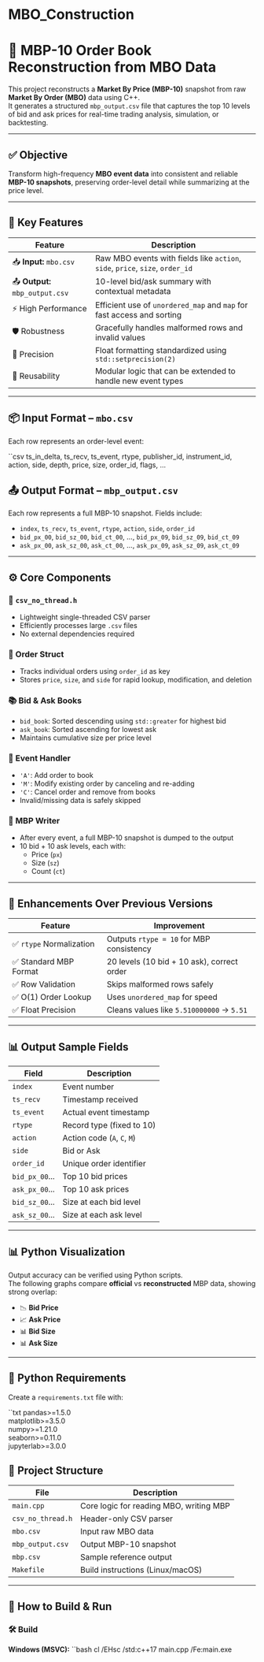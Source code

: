 # MBO_Construction
# 📄 MBP-10 Order Book Reconstruction from MBO Data

This project reconstructs a **Market By Price (MBP-10)** snapshot from raw **Market By Order (MBO)** data using C++.  
It generates a structured `mbp_output.csv` file that captures the top 10 levels of bid and ask prices for real-time trading analysis, simulation, or backtesting.

---

## ✅ Objective

Transform high-frequency **MBO event data** into consistent and reliable **MBP-10 snapshots**, preserving order-level detail while summarizing at the price level.

---

## 🧠 Key Features

| Feature | Description |
|--------|-------------|
| 📥 **Input:** `mbo.csv` | Raw MBO events with fields like `action`, `side`, `price`, `size`, `order_id` |
| 📤 **Output:** `mbp_output.csv` | 10-level bid/ask summary with contextual metadata |
| ⚡ High Performance | Efficient use of `unordered_map` and `map` for fast access and sorting |
| 🛡️ Robustness | Gracefully handles malformed rows and invalid values |
| 🎯 Precision | Float formatting standardized using `std::setprecision(2)` |
| 🔄 Reusability | Modular logic that can be extended to handle new event types |

---

## 📦 Input Format – `mbo.csv`

Each row represents an order-level event:

``csv
ts_in_delta, ts_recv, ts_event, rtype, publisher_id, instrument_id,
action, side, depth, price, size, order_id, flags, ...


## 📤 Output Format – `mbp_output.csv`

Each row represents a full MBP-10 snapshot. Fields include:

- `index`, `ts_recv`, `ts_event`, `rtype`, `action`, `side`, `order_id`
- `bid_px_00`, `bid_sz_00`, `bid_ct_00`, ..., `bid_px_09`, `bid_sz_09`, `bid_ct_09`
- `ask_px_00`, `ask_sz_00`, `ask_ct_00`, ..., `ask_px_09`, `ask_sz_09`, `ask_ct_09`

---

## ⚙️ Core Components

### 🧩 `csv_no_thread.h`

- Lightweight single-threaded CSV parser
- Efficiently processes large `.csv` files
- No external dependencies required

### 🧱 Order Struct

- Tracks individual orders using `order_id` as key
- Stores `price`, `size`, and `side` for rapid lookup, modification, and deletion

### 📚 Bid & Ask Books

- `bid_book`: Sorted descending using `std::greater` for highest bid
- `ask_book`: Sorted ascending for lowest ask
- Maintains cumulative size per price level

### 🔄 Event Handler

- `'A'`: Add order to book
- `'M'`: Modify existing order by canceling and re-adding
- `'C'`: Cancel order and remove from books
- Invalid/missing data is safely skipped

### 📝 MBP Writer

- After every event, a full MBP-10 snapshot is dumped to the output
- 10 bid + 10 ask levels, each with:
  - Price (`px`)
  - Size (`sz`)
  - Count (`ct`)

---

## 🎯 Enhancements Over Previous Versions

| Feature                  | Improvement                                 |
|--------------------------|---------------------------------------------|
| ✅ `rtype` Normalization | Outputs `rtype = 10` for MBP consistency    |
| ✅ Standard MBP Format   | 20 levels (10 bid + 10 ask), correct order  |
| ✅ Row Validation        | Skips malformed rows safely                 |
| ✅ O(1) Order Lookup     | Uses `unordered_map` for speed              |
| ✅ Float Precision       | Cleans values like `5.510000000` → `5.51`   |

---

## 📊 Output Sample Fields

| Field          | Description                |
|----------------|----------------------------|
| `index`        | Event number               |
| `ts_recv`      | Timestamp received         |
| `ts_event`     | Actual event timestamp     |
| `rtype`        | Record type (fixed to 10)  |
| `action`       | Action code (`A`, `C`, `M`)|
| `side`         | Bid or Ask                 |
| `order_id`     | Unique order identifier    |
| `bid_px_00`... | Top 10 bid prices          |
| `ask_px_00`... | Top 10 ask prices          |
| `bid_sz_00`... | Size at each bid level     |
| `ask_sz_00`... | Size at each ask level     |

---

## 📊 Python Visualization

Output accuracy can be verified using Python scripts.  
The following graphs compare **official** vs **reconstructed** MBP data, showing strong overlap:

- 📉 **Bid Price**
- 📈 **Ask Price**
- 📊 **Bid Size**
- 📊 **Ask Size**

---

## 🐍 Python Requirements

Create a `requirements.txt` file with:

``txt
pandas>=1.5.0  
matplotlib>=3.5.0  
numpy>=1.21.0  
seaborn>=0.11.0  
jupyterlab>=3.0.0


## 🧱 Project Structure

| File            | Description                               |
|-----------------|-------------------------------------------|
| `main.cpp`      | Core logic for reading MBO, writing MBP   |
| `csv_no_thread.h` | Header-only CSV parser                   |
| `mbo.csv`       | Input raw MBO data                        |
| `mbp_output.csv`| Output MBP-10 snapshot                    |
| `mbp.csv`       | Sample reference output                   |
| `Makefile`      | Build instructions (Linux/macOS)          |

---

## 🔧 How to Build & Run

### 🛠️ Build

**Windows (MSVC):**
``bash
cl /EHsc /std:c++17 main.cpp /Fe:main.exe
